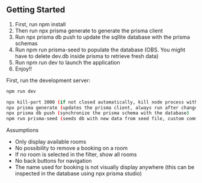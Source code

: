 ## Getting Started

1. First, run npm install
2. Then run npx prisma generate to generate the prisma client
3. Run npx prisma db push to update the sqllite database with the prisma schemas
4. Run npm run prisma-seed to populate the database (OBS. You might have to delete dev.db inside prisma to retrieve fresh data)
5. Run npm run dev to launch the application
6. Enjoy!!

First, run the development server:

```bash
npm run dev

npx kill-port 3000 (if not closed automatically, kill node process with this)
npx prisma generate (updates the prisma client, always run after changes to schema)
npx prisma db push (synchronize the prisma schema with the database)
npm run prisma-seed (seeds db with new data from seed file, custom command)

```

Assumptions
* Only display available rooms
* No possibility to remove a booking on a room
* If no room is selected in the filter, show all rooms
* No back buttons for navigation
* The name used for booking is not visually display anywhere (this can be inspected in the database using npx prisma studio)